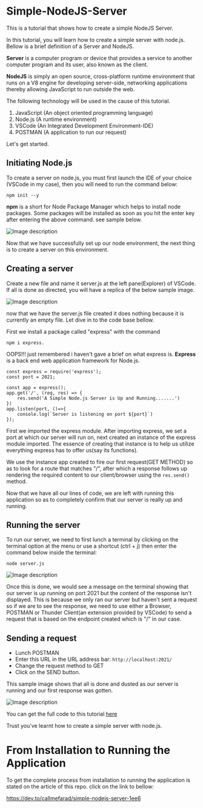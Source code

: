 # Simple-NodeJS-Server
This is a tutorial that shows how to create a simple NodeJS Server.

In this tutorial, you will learn how to create a simple server with node.js. Bellow is a brief definition of a Server and NodeJS.

**Server** is a computer program or device that provides a service to another computer program and its user, also known as the client.

**NodeJS** is simply an open source, cross-platform runtime environment that runs on a V8 engine for developing server-side, networking applications thereby allowing JavaScript to run outside the web.

The following technology will be used in the cause of this tutorial.
1. JavaScript (An object oriented programming language)
2. Node.js (A runtime environment)
3. VSCode (An Integrated Development Environment-IDE)
4. POSTMAN (A application to run our request)

Let's get started. 

## Initiating Node.js
To create a server on node.js, you must first launch the IDE of your choice (VSCode in my case), then you will need to run the command below:

```
npm init --y
```
**npm** is a short for Node Package Manager which helps to install node packages. Some packages will be installed as soon as you hit the enter key after entering the above command. see sample below.


![Image description](https://dev-to-uploads.s3.amazonaws.com/uploads/articles/fyfuireynbm13hgl3l6s.PNG)

Now that we have successfully set up our node environment, the next thing is to create a server on this environment. 

## Creating a server
Create a new file and name it server.js at the left pane(Explorer) of VSCode. If all is done as directed, you will have a replica of the below sample image. 

![Image description](https://dev-to-uploads.s3.amazonaws.com/uploads/articles/6bxp1fv81auw5qustb5r.PNG)

now that we have the server.js file created it does nothing because it is currently an empty file. Let dive in to the code base bellow.

First we install a package called "express" with the command 

```
npm i express.
```
OOPS!!! just remembered i haven't gave a brief on what express is. **Express** is a back end web application framework for Node.js.

```
const express = require('express');
const port = 2021;

const app = express();
app.get('/', (req, res) => {
    res.send('A Simple Node.js Server is Up and Running.......')
})
app.listen(port, ()=>{
    console.log(`Server is listening on port ${port}`)
});
```

First we imported the express module. After importing express, we set a port at which our server will run on, next created an instance of the express module imported. The essence of creating that instance is to help us utilize everything express has to offer us(say its functions).

We use the instance app created to fire our first request(GET METHOD) so as to look for a route that matches "/", after which a response follows up rendering the required content to our client/browser using the `res.send()` method.

Now that we have all our lines of code, we are left with running this application so as to completely confirm that our server is really up and running.

## Running the server
To run our server, we need to first lunch a terminal by clicking on the terminal option at the menu or use a shortcut (ctrl + j) then  enter the command below inside the terminal:

```
node server.js
```

![Image description](https://dev-to-uploads.s3.amazonaws.com/uploads/articles/yx8jl4xc3ow54v9u5ow7.PNG)

Once this is done, we would see a message on the terminal showing that our server is up running on port 2021 but the content of the response isn't displayed. This is because we only ran our server but haven't sent a request so if we are to see the response, we need to use either a Browser, POSTMAN or Thunder Client(an extension provided by VSCode) to send a request that is based on the endpoint created which is "/" in our case.

## Sending a request

- Lunch POSTMAN
- Enter this URL in the URL address bar: `http://localhost:2021/`
- Change the request method to GET
- Click on the SEND button.

This sample image shows that all is done and dusted as our server is running and our first response was gotten.


![Image description](https://dev-to-uploads.s3.amazonaws.com/uploads/articles/1emop3pwubieju3y7e1l.PNG)

You can get the full code to this tutorial <a href="https://github.com/callmefarad/Simple-NodeJS-Server"> here </a>

Trust you've learnt how to create a simple server with node.js.



# From Installation to Running the Application
To get the complete process from installation to running the application is stated on the article of this repo.
click on the link to bellow:

https://dev.to/callmefarad/simple-nodejs-server-1ee6
